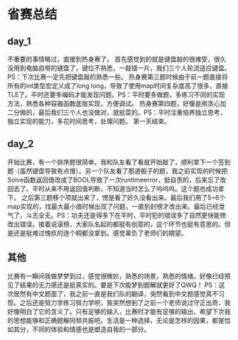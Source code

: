 # 省赛总结
## day_1
不重要的事情略过，直接到热身赛了。
首先感觉到的就是键盘敲的很难受，很久没用到电脑自带的键盘了，键位不熟悉，一敲错一片，我们三个人轮流适应键盘。PS：下次比赛一定先把键盘敲的熟悉一些。
热身赛第三题时候由于前一题直接将所有的int类型宏定义成了long long，导致了使用map时间复杂度高了很多，直接TLE了。平时还要多编码才能发现问题。PS：平时要多做题，多练习不同的实现方法，熟悉各种容器函数底层实现，方便调试。
热身赛第四题，好像是用贪心加二分做的，最后我们三个人也没做对，就挺菜的。PS：平时注重培养独立思考，独立实现的能力，多花时间思考，处理问题。
第一天结束。
## day_2
开始比赛，有一个排序题很简单，我和队友看了看就开始敲了，顺利拿下一个签到题（虽然键盘导致有点慢）。另一个队友看了那道骰子的题，我之前实现的时候把Solve函数返回值改成了BOOL导致了一次runtimeerror，挺自责的，后来忘了改回去了。平时从来不用返回值判断，不知道当时怎么了呜呜呜。这个题也成功拿下。
之后第三题移个项就出来了，愣是看了好久没看出来。最后我们用了5~6个map实现的，找最大最小值时候出现了问题，一直到封榜才改出来。最后已经泄气了，斗志全无。PS：功夫还是得多下在平时，平时犯的错误多了自然更快能修改出错误。接着说滚榜，大家队名起的都挺有创意的，这个环节也挺有意思的。但是还是挺难过愧疚的连个桐都没拿到。感觉辜负了老师们的期望。
## 其他
比赛有一瞬间我做梦梦到过，感觉很微妙，熟悉的场景，熟悉的情绪。好像已经预见了结果的无力感还是挺真实的。要是下次能梦到题解就更好了QWQ！
PS：这次居然有中文题面了，我之前一直是我们队的翻译，突然看到中文题感觉真不习惯。之后还是努力学练习努力学吧，我突然想到了之前一个老师说过守正出奇，我好像明白了它的含义了。只有足够的输入，比赛时才能有足够的输出，希望下次我的思想能够和正确题解同频共振吧。生活是一种选择，无论是怎样的因果，都是恰如其分，不同的体验和情感也是塑造自我的一部分。



